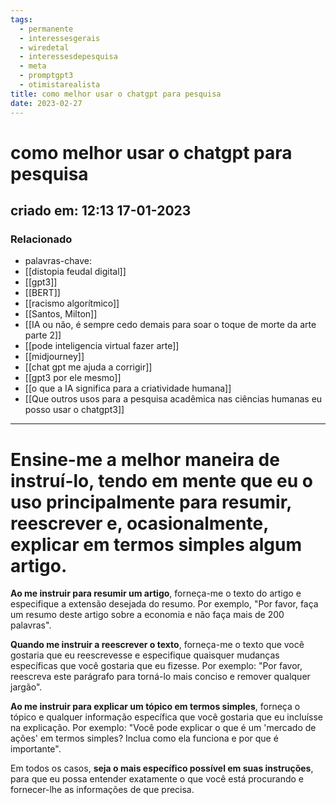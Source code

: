 ```yaml
---
tags:
  - permanente
  - interessesgerais
  - wiredetal
  - interessesdepesquisa
  - meta
  - promptgpt3
  - otimistarealista
title: como melhor usar o chatgpt para pesquisa
date: 2023-02-27
---
```

# como melhor usar o chatgpt para pesquisa
## criado em: 12:13 17-01-2023

### Relacionado
- palavras-chave:    
- [[distopia feudal digital]]
- [[gpt3]]
- [[BERT]]
- [[racismo algorítmico]]
- [[Santos, Milton]]
- [[IA ou não, é sempre cedo demais para soar o toque de morte da arte parte 2]]
- [[pode inteligencia virtual fazer arte]]
- [[midjourney]]
- [[chat gpt me ajuda a corrigir]]
- [[gpt3 por ele mesmo]]
- [[o que a IA significa para a criatividade humana]]
- [[Que outros usos para a pesquisa acadêmica nas ciências humanas eu posso usar o chatgpt3]]
---
# Ensine-me a melhor maneira de instruí-lo, tendo em mente que eu o uso principalmente para resumir, reescrever e, ocasionalmente, explicar em termos simples algum artigo.

**Ao me instruir para resumir um artigo**, forneça-me o texto do artigo e especifique a extensão desejada do resumo. Por exemplo, "Por favor, faça um resumo deste artigo sobre a economia e não faça mais de 200 palavras".

**Quando me instruir a reescrever o texto**, forneça-me o texto que você gostaria que eu reescrevesse e especifique quaisquer mudanças específicas que você gostaria que eu fizesse. Por exemplo: "Por favor, reescreva este parágrafo para torná-lo mais conciso e remover qualquer jargão".

**Ao me instruir para explicar um tópico em termos simples**, forneça o tópico e qualquer informação específica que você gostaria que eu incluísse na explicação. Por exemplo: "Você pode explicar o que é um 'mercado de ações' em termos simples? Inclua como ela funciona e por que é importante".

Em todos os casos, **seja o mais específico possível em suas instruções**, para que eu possa entender exatamente o que você está procurando e fornecer-lhe as informações de que precisa.